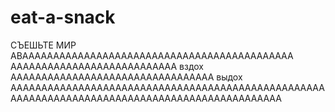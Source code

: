 # eat-a-snack
СЪЕШЬТЕ МИР АВАААААААААААААААААААААААААААААААААААААААААААА ААААААААААААААААААААААААААА вздох ААААААААААААААААААААААААААААААААА выдох ААААААААААААААААААААААААААААААААААААААААААААААААААААААААААААААААААААААААААААААААААААААААААААААА
